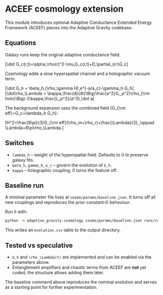 # ACEEF cosmology extension

This module introduces optional Adaptive Conductance Extended Energy Framework (ACEEF) pieces into the Adaptive Gravity codebase.

## Equations

Galaxy runs keep the original adaptive conductance field:

\[\dot G_c(r,t)=\alpha\,\rho(r)^2-\mu\,G_c(r,t)+D\,\partial_{rr}G_c\]

Cosmology adds a slow hyperspatial channel and a holographic vacuum term:

\[\dot G_h = \beta_h\,(\rho_\gamma H)\,e^{-a/a_c}-\gamma_h G_h\]
\[\dot\rho_\Lambda = \kappa\,\frac{d}{dt}\Big(\frac{a^2}{L_p^2}\rho_{\rm holo}\Big)-2\kappa\,\frac{L_p^2}{a^3}\,\dot a\]

The background expansion uses the combined field \(G_{\rm eff}=G_c+\lambda_h G_h\):

\[H^2=\frac{8\pi}{3}G_{\rm eff}(\rho_m+\rho_r)+\frac{\Lambda}{3}\,,\qquad \Lambda=8\pi\rho_\Lambda.\]

## Switches

- `lambda_h` – weight of the hyperspatial field. Defaults to 0 to preserve galaxy fits.
- `beta_h`, `gamma_h`, `a_c` – govern the evolution of `G_h`.
- `kappa` – holographic coupling; 0 turns the feature off.

## Baseline run

A minimal parameter file lives at `cosmo/params/baseline.json`. It turns off all new couplings and reproduces the prior constant‑G behaviour.

Run it with:

```bash
python -m adaptive_gravity.cosmology cosmo/params/baseline.json runs/cosmo_baseline/
```

This writes an `evolution.csv` table to the output directory.

## Tested vs speculative

- `G_h` and `\rho_\Lambda(t)` are implemented and can be enabled via the parameters above.
- Entanglement amplifiers and chaotic terms from ACEEF are **not** yet coded; the structure allows adding them later.

The baseline command above reproduces the nominal evolution and serves as a starting point for further experimentation.
